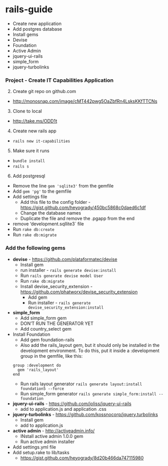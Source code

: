 rails-guide
===========
- Create new application
- Add postgres database
- Install gems
- Devise
- Foundation
- Active Admin
- jquery-ui-rails
- simple_form
- jquery-turbolinks



### Project - Create IT Capabilities Application

2. Create git repo on github.com
  - http://monosnap.com/image/cMT442pwg5OaZbfRn4LsksKKfTTCNs
3. Clone to local
  - http://take.ms/ODD1t
4. Create new rails app
  - `rails new it-capabilities`
5. Make sure it runs
  - `bundle install`
  - `rails s`
6. Add postgresql
  - Remove the line `gem 'sqlite3'` from the gemfile
  - Add `gem 'pg'` to the gemfile
  - Add settings file
    - Add this file to the config folder - https://gist.github.com/heyogrady/450bc5868c0daed6c1df
    - Change the database names
    - Duplicate the file and remove the .pgapp from the end
  - remove ‘development.sqllite3` file
  - Run `rake db:create`
  - Run `rake db:migrate`

### Add the following gems

- **devise** - https://github.com/plataformatec/devise
  - Install gem
  - run installer - `rails generate devise:install`
  - Run `rails generate devise model User`
  - Run `rake db:migrate`
  - Install devise_security_extension - https://github.com/phatworx/devise_security_extension
    - Add gem
    - Run installer - `rails generate devise_security_extension:install`
- **simple_form**
  - Add simple_form gem
  - DON’T RUN THE GENERATOR YET
  - Add country_select gem
- Install Foundation
  - Add gem foundation-rails
  - Also add the rails_layout gem, but it should only be installed in the development environment. To do this, put it inside a :development group in the gemfile, like this:
  ```
  group :development do
    gem 'rails_layout'
  end
  ```
  - Run rails layout generator
  `rails generate layout:install foundation5 --force`
  - Run simple_form generator
  `rails generate simple_form:install --foundation`
- **jquery-ui-rails** - https://github.com/joliss/jquery-ui-rails
  - add to application.js and application .css
- **jquery-turbolinks** - https://github.com/kossnocorp/jquery.turbolinks
  - Install gem
  - add to application.js
- **active admin** - http://activeadmin.info/
  - INstall active admin 1.0.0 gem
  - Run active admin installer
- Add settings.yml file
- Add setup.rake to lib/tasks
  - https://gist.github.com/heyogrady/8d20b466da747115980
